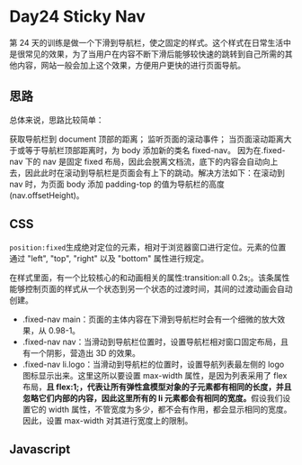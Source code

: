 # Day24 Sticky Nav

第 24 天的训练是做一个下滑到导航栏，使之固定的样式。这个样式在日常生活中是很常见的效果，为了当用户在内容不断下滑后能够较快速的跳转到自己所需的其他内容，网站一般会加上这个效果，方便用户更快的进行页面导航。

## 思路

总体来说，思路比较简单：

获取导航栏到 document 顶部的距离；
监听页面的滚动事件；
当页面滚动距离大于或等于导航栏顶部距离时，为 body 添加新的类名 fixed-nav。
因为在.fixed-nav 下的 nav 是固定 fixed 布局，因此会脱离文档流，底下的内容会自动向上去，因此此时在滚动到导航栏是页面会有上下的跳动。解决方法如下：在滚动到 nav 时，为页面 body 添加 padding-top 的值为导航栏的高度(nav.offsetHeight)。

## CSS

`position:fixed`生成绝对定位的元素，相对于浏览器窗口进行定位。元素的位置通过 "left", "top", "right" 以及 "bottom" 属性进行规定。

在样式里面，有一个比较核心的和动画相关的属性:transition:all 0.2s;。该条属性能够控制页面的样式从一个状态到另一个状态的过渡时间，其间的过渡动画会自动创建。

- .fixed-nav main：页面的主体内容在下滑到导航栏时会有一个细微的放大效果，从 0.98-1。
- .fixed-nav nav：当滑动到导航栏位置时，设置导航栏相对窗口固定布局，且有一个阴影，营造出 3D 的效果。
- .fixed-nav li.logo：当滑动到导航栏的位置时，设置导航列表最左侧的 logo 图标显示出来。这里这所以要设置 max-width 属性，是因为列表采用了 flex 布局，<b>且 flex:1;，代表让所有弹性盒模型对象的子元素都有相同的长度，并且忽略它们内部的内容，因此这里所有的 li 元素都会有相同的宽度。</b>假设我们设置它的 width 属性，不管宽度为多少，都不会有作用，都会显示相同的宽度。因此，设置 max-width 对其进行宽度上的限制。

## Javascript

